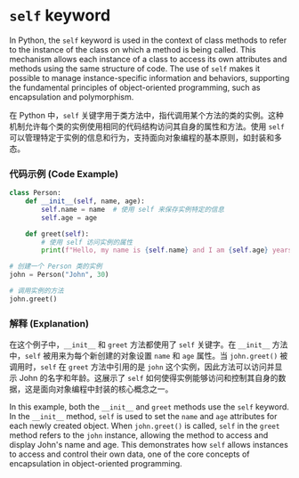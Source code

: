 # `self` keyword 
In Python, the `self` keyword is used in the context of class methods to refer to the instance of the class on which a method is being called. This mechanism allows each instance of a class to access its own attributes and methods using the same structure of code. The use of `self` makes it possible to manage instance-specific information and behaviors, supporting the fundamental principles of object-oriented programming, such as encapsulation and polymorphism.

在 Python 中，`self` 关键字用于类方法中，指代调用某个方法的类的实例。这种机制允许每个类的实例使用相同的代码结构访问其自身的属性和方法。使用 `self` 可以管理特定于实例的信息和行为，支持面向对象编程的基本原则，如封装和多态。

### 代码示例 (Code Example)

```python
class Person:
    def __init__(self, name, age):
        self.name = name  # 使用 self 来保存实例特定的信息
        self.age = age

    def greet(self):
        # 使用 self 访问实例的属性
        print(f"Hello, my name is {self.name} and I am {self.age} years old.")

# 创建一个 Person 类的实例
john = Person("John", 30)

# 调用实例的方法
john.greet()
```

### 解释 (Explanation)

在这个例子中，`__init__` 和 `greet` 方法都使用了 `self` 关键字。在 `__init__` 方法中，`self` 被用来为每个新创建的对象设置 `name` 和 `age` 属性。当 `john.greet()` 被调用时，`self` 在 `greet` 方法中引用的是 `john` 这个实例，因此方法可以访问并显示 John 的名字和年龄。这展示了 `self` 如何使得实例能够访问和控制其自身的数据，这是面向对象编程中封装的核心概念之一。

In this example, both the `__init__` and `greet` methods use the `self` keyword. In the `__init__` method, `self` is used to set the `name` and `age` attributes for each newly created object. When `john.greet()` is called, `self` in the `greet` method refers to the `john` instance, allowing the method to access and display John's name and age. This demonstrates how `self` allows instances to access and control their own data, one of the core concepts of encapsulation in object-oriented programming.
